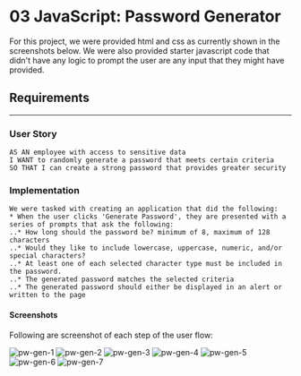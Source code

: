 # 03 JavaScript: Password Generator

For this project, we were provided html and css as currently shown in the screenshots below. We were also provided starter javascript code that didn't have any logic to prompt the user are any input that they might have provided. 

## Requirements
---

### User Story
```
AS AN employee with access to sensitive data
I WANT to randomly generate a password that meets certain criteria
SO THAT I can create a strong password that provides greater security
```

### Implementation
```
We were tasked with creating an application that did the following:
* When the user clicks 'Generate Password', they are presented with a series of prompts that ask the following:
..* How long should the password be? minimum of 8, maximum of 128 characters
..* Would they like to include lowercase, uppercase, numeric, and/or special characters?
..* At least one of each selected character type must be included in the password.
..* The generated password matches the selected criteria
..* The generated password should either be displayed in an alert or written to the page
```

#### Screenshots
Following are screenshot of each step of the user flow:

![pw-gen-1](https://user-images.githubusercontent.com/11637772/108550241-258a7a00-72a3-11eb-9df3-c5e5371dc96c.png)
![pw-gen-2](https://user-images.githubusercontent.com/11637772/108550247-27543d80-72a3-11eb-9466-381cf89393ba.png)
![pw-gen-3](https://user-images.githubusercontent.com/11637772/108550250-28856a80-72a3-11eb-8830-237451cf25d1.png)
![pw-gen-4](https://user-images.githubusercontent.com/11637772/108550252-29b69780-72a3-11eb-9f3d-eebede510d61.png)
![pw-gen-5](https://user-images.githubusercontent.com/11637772/108550255-2ae7c480-72a3-11eb-9362-e82e9a9883f0.png)
![pw-gen-6](https://user-images.githubusercontent.com/11637772/108550257-2b805b00-72a3-11eb-8a76-de3246d6f675.png)
![pw-gen-7](https://user-images.githubusercontent.com/11637772/108550261-2cb18800-72a3-11eb-8938-c513c87d7964.png)




